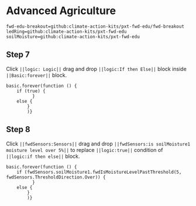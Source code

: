 # Advanced Agriculture

```package
fwd-edu-breakout=github:climate-action-kits/pxt-fwd-edu/fwd-breakout
ledRing=github:climate-action-kits/pxt-fwd-edu
soilMoisture=github:climate-action-kits/pxt-fwd-edu
```

## Step 7
Click ``||logic: Logic||`` drag and drop ``||logic:If then Else||``
block inside ``||Basic:forever||`` block.
```blocks
basic.forever(function () {
    if (true) {
          }
    else {
        }
        )}
```

## Step 8
Click ``||fwdSensors:Sensors||`` drag and drop ``||fwdSensors:is soilMoisture1 moisture level over 5%||``
to replace ``||logic:true||`` condition of ``||logic:if then else||`` block.
```blocks
basic.forever(function () {
    if (fwdSensors.soilMoisture1.fwdIsMoistureLevelPastThreshold(5, fwdSensors.ThresholdDirection.Over)) {
          }
    else {
        }
        )}
```
